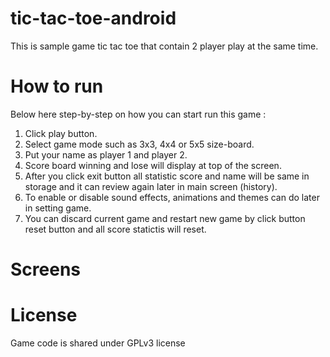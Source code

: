 # tic-tac-toe-android
This is sample game tic tac toe that contain 2 player play at the same time.

# How to run
Below here step-by-step on how you can start run this game :
   1) Click play button.
   2) Select game mode such as 3x3, 4x4 or 5x5 size-board.
   3) Put your name as player 1 and player 2.
   4) Score board winning and lose will display at top of the screen.
   5) After you click exit button all statistic score and name will be same in storage and it can review again later in main screen (history).
   6) To enable or disable sound effects, animations and themes can do later in setting game.
   7) You can discard current game and restart new game by click button reset button and all score statictis will reset.

# Screens

# License
Game code is shared under GPLv3 license
